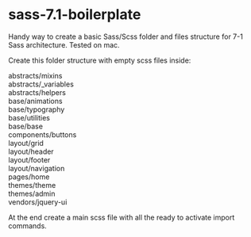 # sass-7.1-boilerplate
Handy way to create a basic Sass/Scss folder and files structure for 7-1 Sass architecture. Tested on mac.

Create this folder structure with empty scss files inside:

abstracts/mixins
<br />abstracts/_variables
<br />abstracts/helpers
<br />base/animations
<br />base/typography
<br />base/utilities
<br />base/base
<br />components/buttons
<br />layout/grid
<br />layout/header
<br />layout/footer
<br />layout/navigation
<br />pages/home
<br />themes/theme
<br />themes/admin
<br />vendors/jquery-ui

At the end create a main scss file with all the ready to activate import commands.
